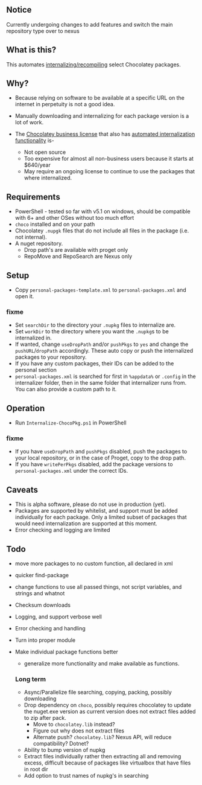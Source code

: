 ## Notice

Currently undergoing changes to add features and switch the main repository type over to nexus

## What is this?

This automates [internalizing/recompiling](https://chocolatey.org/docs/how-to-recompile-packages) select Chocolatey packages.

## Why? 

- Because relying on software to be available at a specific URL on the internet in perpetuity is not a good idea.
- Manually downloading and internalizing for each package version is a lot of work.
- The [Chocolatey business license](https://chocolatey.org/pricing#faq-pricing) that also has [automated internalization functionality](https://chocolatey.org/docs/features-automatically-recompile-packages) is-
 
   - Not open source
   - Too expensive for almost all non-business users because it starts at $640/year
   - May require an ongoing license to continue to use the packages that where internalized. 

## Requirements

- PowerShell - tested so far with v5.1 on windows, should be compatible with 6+ and other OSes without too much effort
- `choco` installed and on your path
- Chocolatey `.nupgk` files that do not include all files in the package (i.e. not internal).
- A nuget repository.
	- Drop path's are available with proget only
	- RepoMove and RepoSearch are Nexus only


## Setup 


- Copy `personal-packages-template.xml` to `personal-packages.xml` and open it.

### fixme
- Set `searchDir` to the directory your `.nupkg` files to internalize are.
- Set `workDir` to the directory where you want the `.nupkg`s to be internalized in.
- If wanted, change `useDropPath` and/or `pushPkgs` to `yes` and change the `pushURL`/`dropPath` accordingly. These auto copy or push the internalized packages to your repository.
- If you have any custom packages, their IDs can be added to the personal section
- `personal-packages.xml` is searched for first in `%appdata%` or `.config` in the internalizer folder, then in the same folder that internalizer runs from. You can also provide a custom path to it. 

## Operation 

- Run `Internalize-ChocoPkg.ps1` in PowerShell

### fixme
- If you have `useDropPath` and `pushPkgs` disabled, push the packages to your local repository, or in the case of Proget, copy to the drop path.
- If you have `writePerPkgs` disabled, add the package versions to `personal-packages.xml` under the correct IDs. 

## Caveats

- This is alpha software, please do not use in production (yet).
- Packages are supported by whitelist, and support must be added individually for each package. Only a limited subset of packages that would need internalization are supported at this moment.
- Error checking and logging are limited

## Todo


- move more packages to no custom function, all declared in xml
- quicker find-package
	
- change functions to use all passed things, not script variables, and strings and whatnot
- Checksum downloads
- Logging, and support verbose well
- Error checking and handling
- Turn into proper module
- Make individual package functions better
	- generalize more functionality and make available as functions. 
  
    ### Long term
  
  - Async/Parallelize file searching, copying, packing, possibly downloading 
  - Drop dependency on `choco`, possibly requires chocolatey to update the nuget.exe version as current version does not extract files added to zip after pack.
	- Move to `chocolatey.lib` instead?
	- Figure out why does not extract files
	- Alternate push? `chocolatey.lib`? Nexus API, will reduce compatibility? Dotnet?
  - Ability to bump version of nupkg
  - Extract files individually rather then extracting all and removing excess, difficult because of packages like virtualbox that have files in root dir
  - Add option to trust names of nupkg's in searching